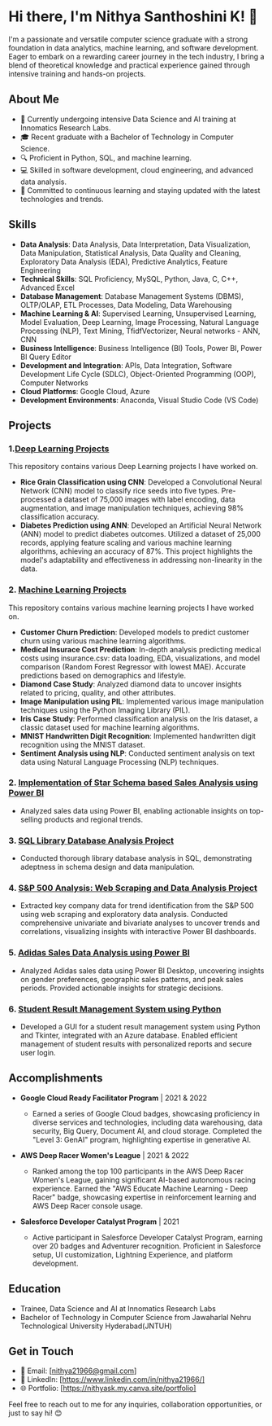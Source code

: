 # Hi there, I'm Nithya Santhoshini K! 👋

I'm a passionate and versatile computer science graduate with a strong foundation in data analytics, machine learning, and software development. Eager to embark on a rewarding career journey in the tech industry, I bring a blend of theoretical knowledge and practical experience gained through intensive training and hands-on projects.

## About Me

- 💼 Currently undergoing intensive Data Science and AI training at Innomatics Research Labs.
- 🎓 Recent graduate with a Bachelor of Technology in Computer Science.
- 🔍 Proficient in Python, SQL, and machine learning.
- 💻 Skilled in software development, cloud engineering, and advanced data analysis.
- 🌱 Committed to continuous learning and staying updated with the latest technologies and trends.

## Skills

- **Data Analysis**: Data Analysis, Data Interpretation, Data Visualization, Data Manipulation, Statistical Analysis, Data Quality and Cleaning, Exploratory Data Analysis (EDA), Predictive Analytics, Feature Engineering
- **Technical Skills**: SQL Proficiency, MySQL, Python, Java, C, C++, Advanced Excel
- **Database Management**: Database Management Systems (DBMS), OLTP/OLAP, ETL Processes, Data Modeling, Data Warehousing
- **Machine Learning & AI**: Supervised Learning, Unsupervised Learning, Model Evaluation, Deep Learning, Image Processing, Natural Language Processing (NLP), Text Mining, TfidfVectorizer, Neural networks - ANN, CNN
- **Business Intelligence**: Business Intelligence (BI) Tools, Power BI, Power BI Query Editor
- **Development and Integration**: APIs, Data Integration, Software Development Life Cycle (SDLC), Object-Oriented Programming (OOP), Computer Networks
- **Cloud Platforms**: Google Cloud, Azure
- **Development Environments**: Anaconda, Visual Studio Code (VS Code)

## Projects

### 1.[Deep Learning Projects](https://github.com/NithyaSanthoshiniK/Deep-Learning-Projects)
This repository contains various Deep Learning projects I have worked on. 
- **Rice Grain Classification using CNN**: Developed a Convolutional Neural Network (CNN) model to classify rice seeds into five types. Pre-processed a dataset of 75,000 images with label encoding, data augmentation, and image manipulation techniques, achieving 98% classification accuracy.
- **Diabetes Prediction using ANN**: Developed an Artificial Neural Network (ANN) model to predict diabetes outcomes. Utilized a dataset of 25,000 records, applying feature scaling and various machine learning algorithms, achieving an accuracy of 87%. This project highlights the model's adaptability and effectiveness in addressing non-linearity in the data.
  
### 2. [Machine Learning Projects](https://github.com/NithyaSanthoshiniK/Machine-Learning-Projects)
This repository contains various machine learning projects I have worked on. 
- **Customer Churn Prediction**: Developed models to predict customer churn using various machine learning algorithms.
- **Medical Insurace Cost Prediction**: In-depth analysis predicting medical costs using insurance.csv: data loading, EDA, visualizations, and model 
  comparison (Random Forest Regressor with lowest MAE). Accurate predictions based on demographics and lifestyle.
- **Diamond Case Study**: Analyzed diamond data to uncover insights related to pricing, quality, and other attributes.
- **Image Manipulation using PIL**: Implemented various image manipulation techniques using the Python Imaging Library (PIL).
- **Iris Case Study**: Performed classification analysis on the Iris dataset, a classic dataset used for machine learning algorithms.
- **MNIST Handwritten Digit Recognition**: Implemented handwritten digit recognition using the MNIST dataset.
- **Sentiment Analysis using NLP**: Conducted sentiment analysis on text data using Natural Language Processing (NLP) techniques.

### 2. [Implementation of Star Schema based Sales Analysis using Power BI](https://github.com/NithyaSanthoshiniK/PowerBIProject1)
- Analyzed sales data using Power BI, enabling actionable insights on top-selling products and regional trends.

### 3. [SQL Library Database Analysis Project](https://github.com/NithyaSanthoshiniK/SQL-Library-Database-Analysis-Project)
- Conducted thorough library database analysis in SQL, demonstrating adeptness in schema design and data manipulation.

### 4. [S&P 500 Analysis: Web Scraping and Data Analysis Project](https://github.com/NithyaSanthoshiniK/S-P-500)
- Extracted key company data for trend identification from the S&P 500 using web scraping and exploratory data analysis. Conducted comprehensive univariate and bivariate analyses to uncover trends and correlations, visualizing insights with interactive Power BI dashboards.

### 5. [Adidas Sales Data Analysis using Power BI](https://github.com/NithyaSanthoshiniK/Adidas-PowerBI-Project)
- Analyzed Adidas sales data using Power BI Desktop, uncovering insights on gender preferences, geographic sales patterns, and peak sales periods. Provided actionable insights for strategic decisions.

### 6. [Student Result Management System using Python](https://github.com/NithyaSanthoshiniK/Student-Result-Management-System)
- Developed a GUI for a student result management system using Python and Tkinter, integrated with an Azure database. Enabled efficient management of student results with personalized reports and secure user login.


## Accomplishments

- **Google Cloud Ready Facilitator Program** | 2021 & 2022
  - Earned a series of Google Cloud badges, showcasing proficiency in diverse services and technologies, including data warehousing, data security, Big Query, Document AI, and cloud storage. Completed the "Level 3: GenAI" program, highlighting expertise in generative AI.

- **AWS Deep Racer Women's League** | 2021 & 2022
  - Ranked among the top 100 participants in the AWS Deep Racer Women's League, gaining significant AI-based autonomous racing experience. Earned the "AWS Educate Machine Learning - Deep Racer" badge, showcasing expertise in reinforcement learning and AWS Deep Racer console usage.

- **Salesforce Developer Catalyst Program** | 2021
  - Active participant in Salesforce Developer Catalyst Program, earning over 20 badges and Adventurer recognition. Proficient in Salesforce setup, UI customization, Lightning Experience, and platform development.

## Education

- Trainee, Data Science and AI at Innomatics Research Labs
- Bachelor of Technology in Computer Science from Jawaharlal Nehru Technological University Hyderabad(JNTUH)


## Get in Touch

- 📧 Email: [nithya21966@gmail.com]
- 🔗 LinkedIn: [https://www.linkedin.com/in/nithya21966/]
- 🌐 Portfolio: [https://nithyask.my.canva.site/portfolio]

Feel free to reach out to me for any inquiries, collaboration opportunities, or just to say hi! 😊
